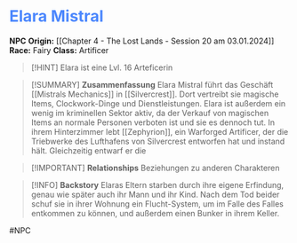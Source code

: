 # <font color = 4d88fd>Elara Mistral</font>

**NPC**
**Origin:** [[Chapter 4 - The Lost Lands - Session 20 am 03.01.2024]]
**Race:** Fairy
**Class:** Artificer

>[!HINT] Elara ist eine Lvl. 16 Arteficerin

>[!SUMMARY] **Zusammenfassung**
>Elara Mistral führt das Geschäft [[Mistrals Mechanics]] in [[Silvercrest]]. Dort vertreibt sie magische Items, Clockwork-Dinge und Dienstleistungen. Elara ist außerdem ein wenig im kriminellen Sektor aktiv, da der Verkauf von magischen Items an normale Personen verboten ist und sie es dennoch tut. In ihrem Hinterzimmer lebt [[Zephyrion]], ein Warforged Artificer, der die Triebwerke des Lufthafens von Silvercrest entworfen hat und instand hält. Gleichzeitig entwarf er die 

>[!IMPORTANT] **Relationships**
>Beziehungen zu anderen Charakteren

>[!INFO] **Backstory**
>Elaras Eltern starben durch ihre eigene Erfindung, genau wie später auch ihr Mann und ihr Kind. Nach dem Tod beider schuf sie in ihrer Wohnung ein Flucht-System, um im Falle des Falles entkommen zu können, und außerdem einen Bunker in ihrem Keller.


#NPC